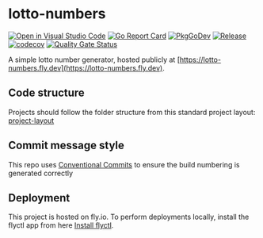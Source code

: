 # lotto-numbers

[![Open in Visual Studio Code](https://img.shields.io/static/v1?logo=visualstudiocode&label=&message=Open%20in%20Visual%20Studio%20Code&labelColor=2c2c32&color=007acc&logoColor=007acc)](https://open.vscode.dev/danstis/lotto-numbers)
[![Go Report Card](https://goreportcard.com/badge/github.com/danstis/lotto-numbers?style=flat-square)](https://goreportcard.com/report/github.com/danstis/lotto-numbers)
[![PkgGoDev](https://pkg.go.dev/badge/github.com/danstis/lotto-numbers)](https://pkg.go.dev/github.com/danstis/lotto-numbers)
[![Release](https://img.shields.io/github/release/danstis/lotto-numbers.svg?style=flat-square)](https://github.com/danstis/lotto-numbers/releases/latest)
[![codecov](https://codecov.io/gh/danstis/lotto-numbers/graph/badge.svg?token=csgW5w5uNs)](https://codecov.io/gh/danstis/lotto-numbers)
[![Quality Gate Status](https://sonarcloud.io/api/project_badges/measure?project=danstis_lotto-numbers&metric=alert_status)](https://sonarcloud.io/summary/new_code?id=danstis_lotto-numbers)

A simple lotto number generator, hosted publicly at [https://lotto-numbers.fly.dev](https://lotto-numbers.fly.dev).

## Code structure

Projects should follow the folder structure from this standard project layout: [project-layout](https://github.com/golang-standards/project-layout)

## Commit message style

This repo uses [Conventional Commits](https://www.conventionalcommits.org/) to ensure the build numbering is generated correctly

## Deployment

This project is hosted on fly.io. To perform deployments locally, install the flyctl app from here [Install flyctl](https://fly.io/docs/hands-on/install-flyctl/).
